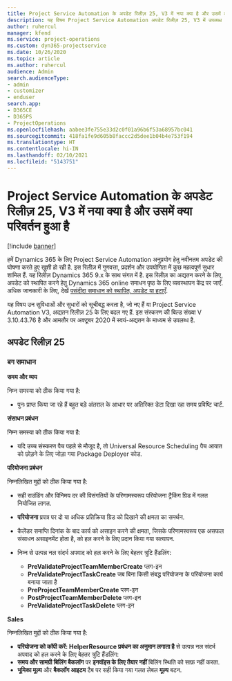 ```yaml
---
title: Project Service Automation के अपडेट रिलीज़ 25, V3 में नया क्या है और उसमें क्या परिवर्तन हुआ है
description: यह विषय Project Service Automation अपडेट रिलीज़ 25, V3 में उपलब्ध सुविधाओं और सुधारों को सूचीबद्ध करता है.
author: ruhercul
manager: kfend
ms.service: project-operations
ms.custom: dyn365-projectservice
ms.date: 10/26/2020
ms.topic: article
ms.author: ruhercul
audience: Admin
search.audienceType:
- admin
- customizer
- enduser
search.app:
- D365CE
- D365PS
- ProjectOperations
ms.openlocfilehash: aabee3fe755e33d2c0f01a96b6f53a68957bc041
ms.sourcegitcommit: 418fa1fe9d605b8faccc2d5dee1b04b4e753f194
ms.translationtype: HT
ms.contentlocale: hi-IN
ms.lasthandoff: 02/10/2021
ms.locfileid: "5143751"
---
```

# <a name="whats-new-or-changed-in-project-service-automation-update-release-25-v3"></a>Project Service Automation के अपडेट रिलीज़ 25, V3 में नया क्या है और उसमें क्या परिवर्तन हुआ है

[!include [banner](../includes/psa-now-project-operations.md)]

हमें Dynamics 365 के लिए Project Service Automation अनुप्रयोग हेतु नवीनतम अपडेट की घोषणा करते हुए खुशी हो रही है. इस रिलीज़ में गुणवत्ता, प्रदर्शन और उपयोगिता में कुछ महत्वपूर्ण सुधार शामिल हैं. यह रिलीज़ Dynamics 365 9.x के साथ संगत में है. इस रिलीज़ का अद्यतन करने के लिए, अपडेट को स्थापित करने हेतु Dynamics 365 online समाधन पृष्ठ के लिए व्यवस्थापन केंद्र पर जाएँ. अधिक जानकारी के लिए, देखें [पसंदीदा समाधान को स्थापित, अपडेट या हटाएँ](https://docs.microsoft.com/power-platform/admin/install-remove-preferred-solution).

यह विषय उन सुविधाओं और सुधारों को सूचीबद्ध करता है, जो नए हैं या Project Service Automation V3, अद्यतन रिलीज़ 25 के लिए बदल गए हैं. इस संस्करण की बिल्ड संख्या V 3.10.43.76 है और आमतौर पर अक्टूबर 2020 में स्वयं-अद्यतन के माध्यम से उपलब्ध है.

## <a name="update-release-25"></a>अपडेट रिलीज़ 25

### <a name="bug-fixes"></a>बग समाधान

**समय और व्यय**

निम्न समस्या को ठीक किया गया है:

- पुनः प्राप्त किया जा रहे हैं बहुत बड़े अंतराल के आधार पर अतिरिक्त डेटा दिखा रहा समय प्रविष्टि चार्ट.

**संसाधन प्रबंधन**

निम्न समस्या को ठीक किया गया है:

- यदि उच्च संस्करण पैच पहले से मौजूद है, तो Universal Resource Scheduling पैच आयात को छोड़ने के लिए जोड़ा गया Package Deployer कोड.

**परियोजना प्रबंधन**

निम्नलिखित मुद्दों को ठीक किया गया है:

- सही राउंडिंग और विनिमय दर की विसंगतियों के परिणामस्वरूप परियोजना ट्रैकिंग ग्रिड में गलत नियोजित लागत.
- **परियोजना** प्रपत्र पर दो या अधिक प्रतिक्रिया ग्रिड को दिखाने की क्षमता का समर्थन.
- कैलेंडर समाप्ति दिनांक के बाद कार्य को असाइन करने की क्षमता, जिसके परिणामस्वरूप एक असफल संसाधन असाइनमेंट होता है, को हल करने के लिए प्रदान किया गया सत्यापन.
- निम्न से उत्पन्न नल संदर्भ अपवाद को हल करने के लिए बेहतर त्रुटि हैंडलिंग:

    - **PreValidateProjectTeamMemberCreate** प्लग-इन
    - **PreValidateProjectTaskCreate** जब बिना किसी संबद्ध परियोजना के परियोजना कार्य बनाया जाता है
    - **PreProjectTeamMemberCreate** प्लग-इन
    - **PostProjectTeamMemberDelete** प्लग-इन
    - **PreValidateProjectTaskDelete** प्लग-इन

**Sales**

निम्नलिखित मुद्दों को ठीक किया गया है:

- **परियोजना को कॉपी करें: HelperResource प्रबंधन का अनुमान लगाता है** से उत्पन्न नल संदर्भ अपवाद को हल करने के लिए बेहतर त्रुटि हैंडलिंग: 
- **समय और सामग्री बिलिंग बैकलॉग** पर **इनवॉइस के लिए तैयार नहीं** बिलिंग स्थिति को साफ़ नहीं करता.
- **भूमिका मूल्य** और **बैकलॉग आइटम** टैब पर सही किया गया गलत लेबल **मूल्य** बटन.
